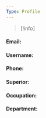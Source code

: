 ```yaml
---
Type: Profile
---
```




>[!info] 


#### Email:


#### Username:


#### Phone:


#### Superior: 


#### Occupation: 


#### Department:

